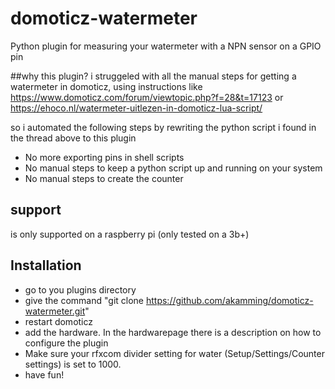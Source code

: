 # domoticz-watermeter
Python plugin for measuring your watermeter with a NPN sensor on a GPIO pin

##why this plugin?
i struggeled with all the manual steps for getting a watermeter in domoticz, using instructions like
https://www.domoticz.com/forum/viewtopic.php?f=28&t=17123
or 
https://ehoco.nl/watermeter-uitlezen-in-domoticz-lua-script/

so i automated the following steps by rewriting the python script i found in the thread above to this plugin
- No more exporting pins in shell scripts
- No manual steps to keep a python script up and running on your system
- No manual steps to create the counter

## support
is only supported on a raspberry pi (only tested on a 3b+)

## Installation 
- go to you plugins directory
- give the command "git clone https://github.com/akamming/domoticz-watermeter.git"
- restart domoticz
- add the hardware. In the hardwarepage there is a description on how to configure the plugin
- Make sure your rfxcom divider setting for water (Setup/Settings/Counter settings) is set to 1000.
- have fun!
